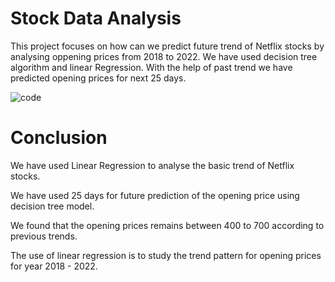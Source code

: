 # Stock Data Analysis

This project focuses on how can we predict future trend of Netflix stocks by analysing oppening prices from 2018 to 2022.
We have used decision tree algorithm and linear Regression. With the help of past trend we have predicted opening prices for next 25 days.

![code](https://user-images.githubusercontent.com/92243722/197177363-bd2a8649-e378-462b-9858-2ce7e984ac49.png)


# Conclusion

We have used Linear Regression to analyse the basic trend of Netflix stocks.

We have used 25 days for future prediction of the opening price using decision tree model.

We found that the opening prices remains between 400 to 700 according to previous trends.

The use of linear regression is to study the trend pattern for opening prices for year 2018 - 2022.
